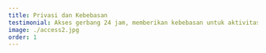 ```yaml
---
title: Privasi dan Kebebasan
testimonial: Akses gerbang 24 jam, memberikan kebebasan untuk aktivitas Anda tanpa batasan waktu.
image: ./access2.jpg
order: 1
---
```


